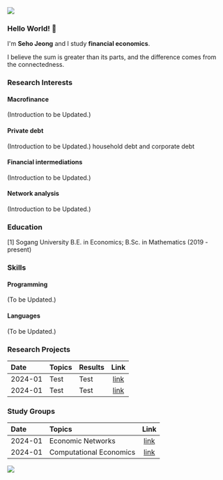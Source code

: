 <img src="https://capsule-render.vercel.app/api?type=waving&color=gradient&customColorList=27&height=100&section=header" />

### Hello World! 👋
I'm **Seho Jeong** and I study **financial economics**.

I believe the sum is greater than its parts, and the difference comes from the connectedness.

### Research Interests
#### Macrofinance
(Introduction to be Updated.)
#### Private debt 
(Introduction to be Updated.)
household debt and corporate debt
#### Financial intermediations
(Introduction to be Updated.)
#### Network analysis
(Introduction to be Updated.)

### Education
\[1\] Sogang University B.E. in Economics; B.Sc. in Mathematics (2019 - present)

### Skills
#### Programming
(To be Updated.)
#### Languages
(To be Updated.)

### Research Projects

|Date   |Topics                  |Results |Link|
|:------|:-----------------------|:-------|:------:|
|2024-01|Test                    |Test    |[link]()|
|2024-01|Test                    |Test    |[link]()|

### Study Groups

|Date   |Topics                  |Link|
|:------|:-----------------------|:------:|
|2024-01|Economic Networks       |[link]()|
|2024-01|Computational Economics |[link]()|

<img src="https://capsule-render.vercel.app/api?type=waving&color=gradient&customColorList=27&height=100&section=footer" />
